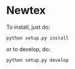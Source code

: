 Newtex
======

To install, just do:

    python setup.py install

or to develop, do:

    python setup.py develop

